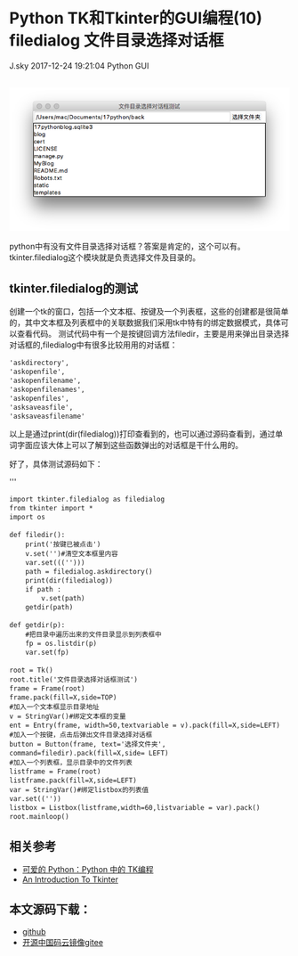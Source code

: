 <div class="blog-article">
<h1 class="title">Python TK和Tkinter的GUI编程(10) filedialog 文件目录选择对话框</h1>
<span class="author">J.sky</span>
<span class="time">2017-12-24 19:21:04</span>
<span class="tag">Python GUI</span>
</div>
</br>

![输入图片说明](assets/images/media/upload/2017/12/Snip20171224_4.png)

python中有没有文件目录选择对话框？答案是肯定的，这个可以有。tkinter.filedialog这个模块就是负责选择文件及目录的。

## tkinter.filedialog的测试

创建一个tk的窗口，包括一个文本框、按键及一个列表框，这些的创建都是很简单的，其中文本框及列表框中的关联数据我们采用tk中特有的绑定数据模式，具体可以查看代码。
测试代码中有一个是按键回调方法filedir，主要是用来弹出目录选择对话框的,filedialog中有很多比较用用的对话框：


    'askdirectory',
    'askopenfile',
    'askopenfilename',
    'askopenfilenames',
    'askopenfiles',
    'asksaveasfile',
    'asksaveasfilename'

以上是通过print(dir(filedialog))打印查看到的，也可以通过源码查看到，通过单词字面应该大体上可以了解到这些函数弹出的对话框是干什么用的。

好了，具体测试源码如下：

'''


    import tkinter.filedialog as filedialog
    from tkinter import *
    import os
    
    def filedir():
        print('按键已被点击')
        v.set('')#清空文本框里内容
        var.set((('')))
        path = filedialog.askdirectory()
        print(dir(filedialog))
        if path :
            v.set(path)
        getdir(path)
    
    def getdir(p):
        #把目录中遍历出来的文件目录显示到列表框中
        fp = os.listdir(p)
        var.set(fp)
    
    root = Tk()
    root.title('文件目录选择对话框测试')
    frame = Frame(root)
    frame.pack(fill=X,side=TOP)
    #加入一个文本框显示目录地址
    v = StringVar()#绑定文本框的变量
    ent = Entry(frame, width=50,textvariable = v).pack(fill=X,side=LEFT)
    #加入一个按键，点击后弹出文件目录选择对话框
    button = Button(frame, text='选择文件夹', command=filedir).pack(fill=X,side= LEFT)
    #加入一个列表框，显示目录中的文件列表
    listframe = Frame(root)
    listframe.pack(fill=X,side=LEFT)
    var = StringVar()#绑定listbox的列表值
    var.set((''))
    listbox = Listbox(listframe,width=60,listvariable = var).pack()
    root.mainloop()


## 相关参考

+ [可爱的 Python：Python 中的 TK编程](https://www.ibm.com/developerworks/cn/linux/sdk/python/charm-12/index.html)
+ [An Introduction To Tkinter](http://effbot.org/tkinterbook/tkinter-index.htm)

## 本文源码下载：

+ [github](https://github.com/bosichong/17python.com/tree/master/gui)
+ [开源中国码云镜像gitee](https://gitee.com/J_Sky/17python.com/tree/master/gui)